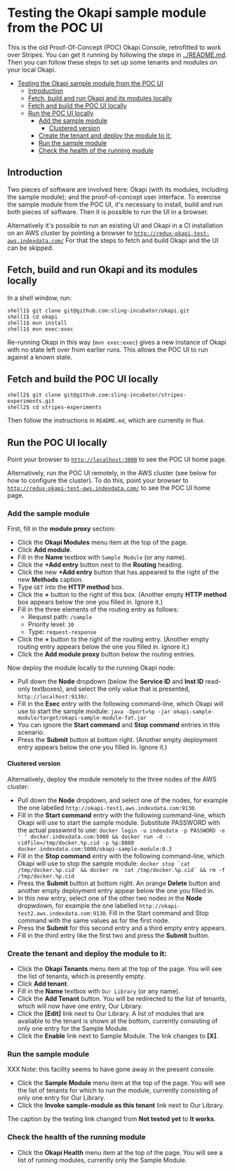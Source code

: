 # Testing the Okapi sample module from the POC UI

This is the old Proof-Of-Concept (POC) Okapi Console, retrofitted to
work over Stripes. You can get it running by following the steps in
[../README.md](../README.md).
Then you can follow these steps to set up some tenants and modules on
your local Okapi.

<!-- ../../okapi/doc/md2toc testing-the-sample-module.md -->
* [Testing the Okapi sample module from the POC UI](#testing-the-okapi-sample-module-from-the-poc-ui)
    * [Introduction](#introduction)
    * [Fetch, build and run Okapi and its modules locally](#fetch-build-and-run-okapi-and-its-modules-locally)
    * [Fetch and build the POC UI locally](#fetch-and-build-the-poc-ui-locally)
    * [Run the POC UI locally](#run-the-poc-ui-locally)
        * [Add the sample module](#add-the-sample-module)
            * [Clustered version](#clustered-version)
        * [Create the tenant and deploy the module to it:](#create-the-tenant-and-deploy-the-module-to-it)
        * [Run the sample module](#run-the-sample-module)
        * [Check the health of the running module](#check-the-health-of-the-running-module)

## Introduction

Two pieces of software are involved here: Okapi (with its modules,
including the sample module); and the proof-of-concept user
interface. To exercise the sample module from the POC UI, it's
necessary to install, build and run both pieces of software. Then it
is possible to run the UI in a browser.

Alternatively it's possible to run an existing UI and Okapi in a CI
installation on an AWS cluster by pointing a browser to
[`http://redux-okapi-test-aws.indexdata.com/`](http://redux-okapi-test-aws.indexdata.com/)
For that the steps to fetch and build Okapi and the UI can be skipped.

## Fetch, build and run Okapi and its modules locally

In a shell window, run:

    shell1$ git clone git@github.com:sling-incubator/okapi.git
    shell1$ cd okapi
    shell1$ mvn install
    shell1$ mvn exec:exec

Re-running Okapi in this way (`mvn exec:exec`) gives a new instance of
Okapi with no state left over from earlier runs. This allows the POC
UI to run against a known state.

## Fetch and build the POC UI locally

    shell2$ git clone git@github.com:sling-incubator/stripes-experiments.git
    shell2$ cd stripes-experiments

Then follow the instructions in `README.md`, which are currently in flux.

## Run the POC UI locally

Point your browser to [`http://localhost:3000`](http://localhost:3000)
to see the POC UI home page.

Alternatively, run the POC UI remotely, in the AWS cluster (see below
for how to configure the cluster). To do this, point your browser to
[`http://redux-okapi-test-aws.indexdata.com/`](http://redux-okapi-test-aws.indexdata.com/)
to see the POC UI home page.


### Add the sample module

First, fill in the **module proxy** section:

* Click the **Okapi Modules** menu item at the top of the page.
* Click **Add module**.
* Fill in the **Name** textbox with `Sample Module` (or any name).
* Click the **+Add entry** button next to the **Routing** heading.
* Click the new **+Add entry** button that has appeared to the right
  of the new **Methods** caption.
* Type `GET` into the **HTTP method** box.
* Click the **+** button to the right of this box. (Another
  empty **HTTP method** box appears below the one you filled in. Ignore it.)
* Fill in the three elements of the routing entry as follows:
    * Request path: `/sample`
    * Priority level: `30`
    * Type: `request-response`
* Click the **+** button to the right of the routing entry. (Another
  empty routing entry appears below the one you filled in. Ignore it.)
* Click the **Add module proxy** button below the routing entries.

Now deploy the module locally to the running Okapi node:

* Pull down the **Node** dropdown (below the **Service ID** and **Inst ID** read-only textboxes), and select the only value that is
  presented, `http://localhost:9130/`.
* Fill in the **Exec** entry with the following command-line, which
  Okapi will use to start the sample module:
  `java -Dport=%p -jar okapi-sample-module/target/okapi-sample-module-fat.jar`
* You can ignore the **Start command** and **Stop command** entries in this scenario.
* Press the **Submit** button at bottom right. (Another empty
  deployment entry appears below the one you filled in. Ignore it.)

#### Clustered version

Alternatively, deploy the module remotely to the three nodes of the AWS cluster:

* Pull down the **Node** dropdown, and select one of the nodes, for example
  the one labelled `http://okapi-test1.aws.indexdata.com:9130`.
* Fill in the **Start command** entry with the following command-line, which
  Okapi will use to start the sample module. Substitute PASSWORD with the
  actual password to use:
  `docker login -u indexdata -p PASSWORD -e ' ' docker.indexdata.com:5000 && docker run -d --cidfile=/tmp/docker.%p.cid -p %p:8080 docker.indexdata.com:5000/okapi-sample-module:0.3`
* Fill in the **Stop command** entry with the following command-line, which
  Okapi will use to stop the sample module:
  ``docker stop `cat /tmp/docker.%p.cid` && docker rm `cat /tmp/docker.%p.cid` && rm -f /tmp/docker.%p.cid``
* Press the **Submit** button at bottom right. An orange **Delete** button
  and another empty deployment entry appear below the one you filled in.
* In this new entry, select one of the other two nodes in the **Node** dropwdown, 
  for example the one labelled `http://okapi-test2.aws.indexdata.com:9130`. 
  Fill in the Start command and Stop command with the same values as for the 
  first node.
* Press the **Submit** for this second entry and a third empty entry appears.
* Fill in the third entry like the first two and press the **Submit** button.

### Create the tenant and deploy the module to it:

* Click the **Okapi Tenants** menu item at the top of the page. You will see
  the list of tenants, which is presently empty.
* Click **Add tenant**.
* Fill in the **Name** textbox with `Our Library` (or any name).
* Click the **Add Tenant** button. You will be redirected to the list
  of tenants, which will now have one entry, Our Library.
* Click the **[Edit]** link next to Our Library. A list of modules
  that are available to the tenant is shown at the bottom, currently
  consisting of only one entry for the Sample Module.
* Click the **Enable** link next to Sample Module. The link changes to
  **[X]**.

### Run the sample module

XXX Note: this facility seems to have gone away in the present console.

* Click the **Sample Module** menu item at the top of the page. You
  will see the list of tenants for which to run the module, currently
  consisting of only one entry for Our Library.
* Click the **Invoke sample-module as this tenant** link next to Our
  Library.

The caption by the testing link changed from **Not tested yet** to
**It works**.

### Check the health of the running module

* Click the **Okapi Health** menu item at the top of the page. You will see
  a list of running modules, currently only the Sample Module.

